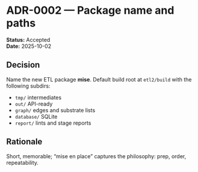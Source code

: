 # ADR-0002 — Package name and paths

**Status:** Accepted  
**Date:** 2025-10-02

## Decision
Name the new ETL package **mise**. Default build root at `etl2/build` with the following subdirs:

- `tmp/` intermediates
- `out/` API-ready
- `graph/` edges and substrate lists
- `database/` SQLite
- `report/` lints and stage reports

## Rationale
Short, memorable; “mise en place” captures the philosophy: prep, order, repeatability.

